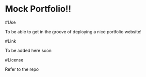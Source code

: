 # Mock Portfolio!!

#Use

To be able to get in the groove of deploying a nice portfolio website!

#Link

To be added here soon

#License

Refer to the repo
